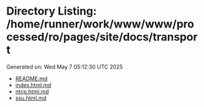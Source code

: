 # Directory Listing: /home/runner/work/www/www/processed/ro/pages/site/docs/transport
Generated on: Wed May  7 05:12:30 UTC 2025

- [README.md](README.md)
- [index.html.md](index.html.md)
- [ntcp.html.md](ntcp.html.md)
- [ssu.html.md](ssu.html.md)
